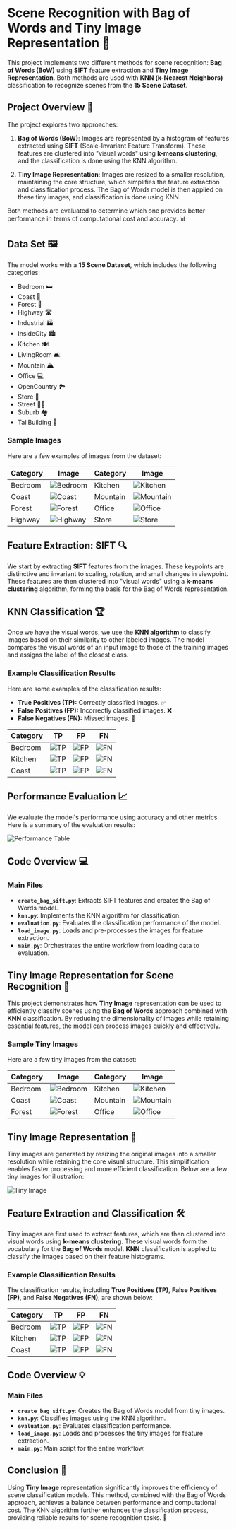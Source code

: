 # Scene Recognition with Bag of Words and Tiny Image Representation 🌄

This project implements two different methods for scene recognition: **Bag of Words (BoW)** using **SIFT** feature extraction and **Tiny Image Representation**. Both methods are used with **KNN (k-Nearest Neighbors)** classification to recognize scenes from the **15 Scene Dataset**.

## Project Overview 🎯

The project explores two approaches:

1. **Bag of Words (BoW)**: Images are represented by a histogram of features extracted using **SIFT** (Scale-Invariant Feature Transform). These features are clustered into "visual words" using **k-means clustering**, and the classification is done using the KNN algorithm.

2. **Tiny Image Representation**: Images are resized to a smaller resolution, maintaining the core structure, which simplifies the feature extraction and classification process. The Bag of Words model is then applied on these tiny images, and classification is done using KNN.

Both methods are evaluated to determine which one provides better performance in terms of computational cost and accuracy. 📊

## Data Set 🖼️

The model works with a **15 Scene Dataset**, which includes the following categories:

- Bedroom 🛏️
- Coast 🌊
- Forest 🌲
- Highway 🛣️
- Industrial 🏭
- InsideCity 🏙️
- Kitchen 🍽️
- LivingRoom 🛋️
- Mountain 🏔️
- Office 💻
- OpenCountry 🏞️
- Store 🏬
- Street 🚶‍♂️
- Suburb 🏘️
- TallBuilding 🏢

### Sample Images

Here are a few examples of images from the dataset:

| Category | Image | Category | Image |
| --- | --- | --- | --- |
| Bedroom | ![Bedroom](/result/Bag%20of%20Words/bag_words/bedroom_fn.png) | Kitchen | ![Kitchen](/result/Bag%20of%20Words/bag_words/kitchen_train.png) |
| Coast | ![Coast](/result/Bag%20of%20Words/bag_words/coast_train.png) | Mountain | ![Mountain](/result/Bag%20of%20Words/bag_words/mountain_train.png) |
| Forest | ![Forest](/result/Bag%20of%20Words/bag_words/forest_train.png) | Office | ![Office](/result/Bag%20of%20Words/bag_words/office_train.png) |
| Highway | ![Highway](/result/Bag%20of%20Words/bag_words/highway_train.png) | Store | ![Store](/result/Bag%20of%20Words/bag_words/store_train.png) |

## Feature Extraction: SIFT 🔍

We start by extracting **SIFT** features from the images. These keypoints are distinctive and invariant to scaling, rotation, and small changes in viewpoint. These features are then clustered into "visual words" using a **k-means clustering** algorithm, forming the basis for the Bag of Words representation.

## KNN Classification 🏆

Once we have the visual words, we use the **KNN algorithm** to classify images based on their similarity to other labeled images. The model compares the visual words of an input image to those of the training images and assigns the label of the closest class.

### Example Classification Results

Here are some examples of the classification results:

- **True Positives (TP):** Correctly classified images. ✅
- **False Positives (FP):** Incorrectly classified images. ❌
- **False Negatives (FN):** Missed images. 🚫

| Category | TP | FP | FN |
| --- | --- | --- | --- |
| Bedroom | ![TP](/result/Bag%20of%20Words/bag_words/bedroom_tp.png) | ![FP](/result/Bag%20of%20Words/bag_words/bedroom_fp.png) | ![FN](/result/Bag%20of%20Words/bag_words/bedroom_fn.png) |
| Kitchen | ![TP](/result/Bag%20of%20Words/bag_words/kitchen_tp.png) | ![FP](/result/Bag%20of%20Words/bag_words/kitchen_fp.png) | ![FN](/result/Bag%20of%20Words/bag_words/kitchen_fn.png) |
| Coast | ![TP](/result/Bag%20of%20Words/bag_words/coast_tp.png) | ![FP](/result/Bag%20of%20Words/bag_words/coast_fp.png) | ![FN](/result/Bag%20of%20Words/bag_words/coast_fn.png) |

## Performance Evaluation 📈

We evaluate the model's performance using accuracy and other metrics. Here is a summary of the evaluation results:

![Performance Table](2.png)

## Code Overview 💻

### Main Files

- **`create_bag_sift.py`**: Extracts SIFT features and creates the Bag of Words model.
- **`knn.py`**: Implements the KNN algorithm for classification.
- **`evaluation.py`**: Evaluates the classification performance of the model.
- **`load_image.py`**: Loads and pre-processes the images for feature extraction.
- **`main.py`**: Orchestrates the entire workflow from loading data to evaluation.

## Tiny Image Representation for Scene Recognition 🌟

This project demonstrates how **Tiny Image** representation can be used to efficiently classify scenes using the **Bag of Words** approach combined with **KNN** classification. By reducing the dimensionality of images while retaining essential features, the model can process images quickly and effectively.

### Sample Tiny Images

Here are a few tiny images from the dataset:

| Category | Image | Category | Image |
| --- | --- | --- | --- |
| Bedroom | ![Bedroom](/result/tiny_image/tiny_image/bedroom_fn.png) | Kitchen | ![Kitchen](/result/tiny_image/tiny_image/kitchen_fn.png) |
| Coast | ![Coast](/result/tiny_image/tiny_image/coast_fn.png) | Mountain | ![Mountain](/result/tiny_image/tiny_image/mountain_fn.png) |
| Forest | ![Forest](/result/tiny_image/tiny_image/forest_fn.png) | Office | ![Office](/result/tiny_image/tiny_image/office_fn.png) |

## Tiny Image Representation 🔎

Tiny images are generated by resizing the original images into a smaller resolution while retaining the core visual structure. This simplification enables faster processing and more efficient classification. Below are a few tiny images for illustration:

![Tiny Image](1.png)

## Feature Extraction and Classification 🛠️

Tiny images are first used to extract features, which are then clustered into visual words using **k-means clustering**. These visual words form the vocabulary for the **Bag of Words** model. **KNN** classification is applied to classify the images based on their feature histograms.

### Example Classification Results

The classification results, including **True Positives (TP)**, **False Positives (FP)**, and **False Negatives (FN)**, are shown below:

| Category | TP | FP | FN |
| --- | --- | --- | --- |
| Bedroom | ![TP](/result/tiny_image/tiny_image/bedroom_tp.png) | ![FP](/result/tiny_image/tiny_image/bedroom_fp.png) | ![FN](/result/tiny_image/tiny_image/bedroom_fn.png) |
| Kitchen | ![TP](/result/tiny_image/tiny_image/kitchen_tp.png) | ![FP](/result/tiny_image/tiny_image/kitchen_fp.png) | ![FN](/result/tiny_image/tiny_image/kitchen_fn.png) |
| Coast | ![TP](/result/tiny_image/tiny_image/coast_tp.png) | ![FP](/result/tiny_image/tiny_image/coast_fp.png) | ![FN](/result/tiny_image/tiny_image/coast_fn.png) |

## Code Overview 💡

### Main Files

- **`create_bag_sift.py`**: Creates the Bag of Words model from tiny images.
- **`knn.py`**: Classifies images using the KNN algorithm.
- **`evaluation.py`**: Evaluates classification performance.
- **`load_image.py`**: Loads and processes the tiny images for feature extraction.
- **`main.py`**: Main script for the entire workflow.

## Conclusion 🎉

Using **Tiny Image** representation significantly improves the efficiency of scene classification models. This method, combined with the Bag of Words approach, achieves a balance between performance and computational cost. The KNN algorithm further enhances the classification process, providing reliable results for scene recognition tasks. 🚀
